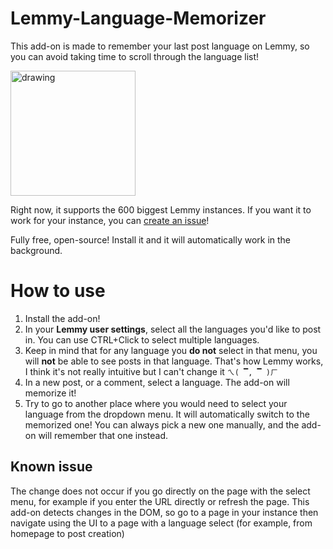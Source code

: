# Lemmy-Language-Memorizer
This add-on is made to remember your last post language on Lemmy, so you can avoid taking time to scroll through the language list!

<a href="https://addons.mozilla.org/addon/lemmy-language-memorizer/"><img src="https://blog.mozilla.org/addons/files/2020/04/get-the-addon-fx-apr-2020.svg" alt="drawing" width="200"/></a>

Right now, it supports the 600 biggest Lemmy instances. If you want it to work for your instance, you can [create an issue](https://github.com/helloyanis/Lemmy-Language-Memorizer/issues)!

Fully free, open-source! Install it and it will automatically work in the background.

# How to use

1. Install the add-on!
2. In your **Lemmy user settings**, select all the languages you'd like to post in. You can use CTRL+Click to select multiple languages.
3. Keep in mind that for any language you **do not** select in that menu, you will **not** be able to see posts in that language. That's how Lemmy works, I think it's not really intuitive but I can't change it `ㄟ( ▔, ▔ )ㄏ`
4. In a new post, or a comment, select a language. The add-on will memorize it!
5. Try to go to another place where you would need to select your language from the dropdown menu. It will automatically switch to the memorized one! You can always pick a new one manually, and the add-on will remember that one instead.

## Known issue

The change does not occur if you go directly on the page with the select menu, for example if you enter the URL directly or refresh the page. This add-on detects changes in the DOM, so go to a page in your instance then navigate using the UI to a page with a language select (for example, from homepage to post creation)
